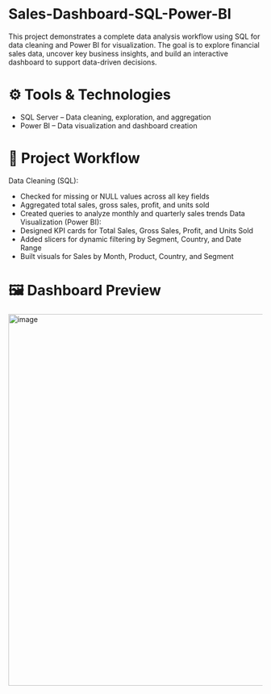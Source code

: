 # Sales-Dashboard-SQL-Power-BI
This project demonstrates a complete data analysis workflow using SQL for data cleaning and Power BI for visualization.  The goal is to explore financial sales data, uncover key business insights, and build an interactive dashboard to support data-driven decisions.

# ⚙️ Tools & Technologies
- SQL Server – Data cleaning, exploration, and aggregation
- Power BI – Data visualization and dashboard creation

# 🧩 Project Workflow
Data Cleaning (SQL):
- Checked for missing or NULL values across all key fields
- Aggregated total sales, gross sales, profit, and units sold
- Created queries to analyze monthly and quarterly sales trends
Data Visualization (Power BI):
- Designed KPI cards for Total Sales, Gross Sales, Profit, and Units Sold
- Added slicers for dynamic filtering by Segment, Country, and Date Range
- Built visuals for Sales by Month, Product, Country, and Segment

# 🖼️ Dashboard Preview
<img width="1312" height="737" alt="image" src="https://github.com/user-attachments/assets/6bfa4204-4459-4357-99e0-aab76d90d990" />

# 
